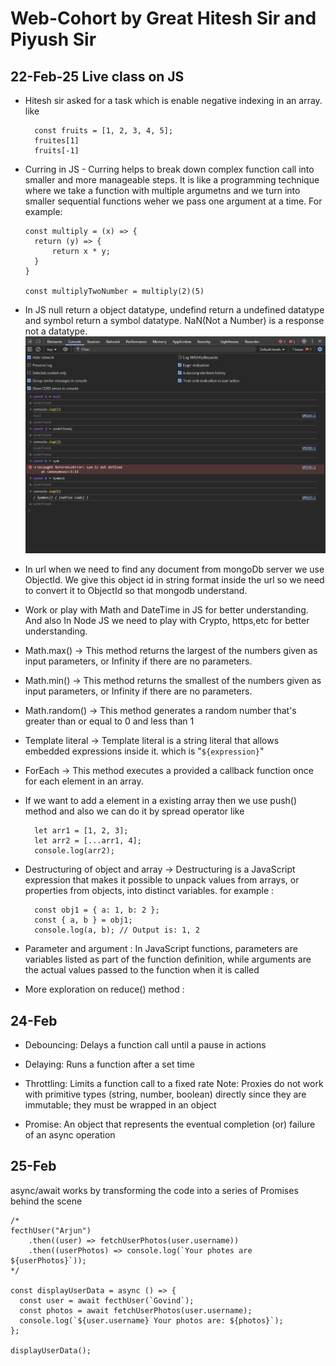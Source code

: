 # Web-Cohort by Great Hitesh Sir and Piyush Sir

## 22-Feb-25 Live class on JS

- Hitesh sir asked for a task which is enable negative indexing in an array. like

  ```
    const fruits = [1, 2, 3, 4, 5];
    fruites[1]
    fruits[-1]
  ```

- Curring in JS - Curring helps to break down complex function call into smaller and more manageable steps. It is like a programming technique where we take a function with multiple argumetns and we turn into smaller sequential functions weher we pass one argument at a time. For example:

  ```
  const multiply = (x) => {
    return (y) => {
        return x * y;
    }
  }

  const multiplyTwoNumber = multiply(2)(5)

  ```

- In JS null return a object datatype, undefind return a undefined datatype and symbol return a symbol datatype. NaN(Not a Number) is a response not a datatype.
  ![ReturnDT](../../assets/dtreturn.png)

- In url when we need to find any document from mongoDb server we use ObjectId. We give this object id in string format inside the url so we need to convert it to ObjectId so that mongodb understand.
- Work or play with Math and DateTime in JS for better understanding. And also In Node JS we need to play with Crypto, https,etc for better understanding.
- Math.max() -> This method returns the largest of the numbers given as input parameters, or Infinity if there are no parameters.
- Math.min() -> This method returns the smallest of the numbers given as input parameters, or Infinity if there are no parameters.
- Math.random() -> This method generates a random number that's greater than or equal to 0 and less than 1
- Template literal -> Template literal is a string literal that allows embedded expressions inside it. which is "`${expression}`"
- ForEach -> This method executes a provided a callback function once for each element in an array.
- If we want to add a element in a existing array then we use push() method and also we can do it by spread operator like
  ```
    let arr1 = [1, 2, 3];
    let arr2 = [...arr1, 4];
    console.log(arr2);
  ```
- Destructuring of object and array -> Destructuring is a JavaScript expression that makes it possible to unpack values from arrays, or properties from objects, into distinct variables. for example :

  ```
    const obj1 = { a: 1, b: 2 };
    const { a, b } = obj1;
    console.log(a, b); // Output is: 1, 2
  ```

- Parameter and argument : In JavaScript functions, parameters are variables listed as part of the function definition, while arguments are the actual values passed to the function when it is called
- More exploration on reduce() method :

## 24-Feb

- Debouncing: Delays a function call until a pause in actions
- Delaying: Runs a function after a set time
- Throttling: Limits a function call to a fixed rate
  Note: Proxies do not work with primitive types (string, number, boolean) directly since they are immutable; they must be wrapped in an object

- Promise: An object that represents the eventual completion (or) failure of an async operation

## 25-Feb

async/await works by transforming the code into a series of Promises behind the scene

```
/*
fecthUser("Arjun")
	.then((user) => fetchUserPhotos(user.username))
	.then((userPhotos) => console.log(`Your photes are ${userPhotos}`));
*/

const displayUserData = async () => {
  const user = await fecthUser(`Govind`);
  const photos = await fetchUserPhotos(user.username);
  console.log(`${user.username} Your photos are: ${photos}`);
};

displayUserData();

```
